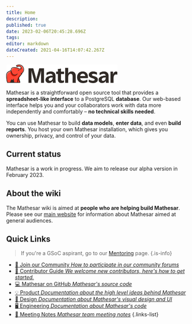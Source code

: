 ```yaml
---
title: Home
description: 
published: true
date: 2023-02-06T20:45:28.696Z
tags: 
editor: markdown
dateCreated: 2021-04-16T14:07:42.267Z
---
```


<img src="/mathesar_primary_shaded_hor_rgb.png" width=300px alt="Mathesar logo"/>

Mathesar is a straightforward open source tool that provides a **spreadsheet-like interface** to a PostgreSQL **database**. Our web-based interface helps you and your collaborators work with data more independently and comfortably – **no technical skills needed**.

You can use Mathesar to build **data models**, **enter data**, and even **build reports**. You host your own Mathesar installation, which gives you ownership, privacy, and control of your data.

## Current status
Mathesar is a work in progress. We aim to release our alpha version in February 2023.

## About the wiki
The Mathesar wiki is aimed at **people who are helping build Mathesar**. Please see our [main website](https://mathesar.org) for information about Mathesar aimed at general audiences.

## Quick Links
> If you're a GSoC aspirant, go to our [Mentoring](/en/community/mentoring) page.
{.is-info}

- [:busts_in_silhouette: Join our Community *How to participate in our community forums*](/community)
- [:scroll: Contributor Guide *We welcome new contributors, here's how to get started.*](/community/contributing)
- [:computer: Mathesar on GitHub *Mathesar's source code*](https://github.com/centerofci/mathesar)
- [:bulb: Product *Documentation about the high level ideas behind Mathesar*](/product)
- [:art: Design *Documentation about Mathesar's visual design and UI*](/design)
- [:desktop_computer: Engineering *Documentation about Mathesar's code*](/engineering)
- [:memo: Meeting Notes *Mathesar team meeting notes*](/meeting-notes)
{.links-list}